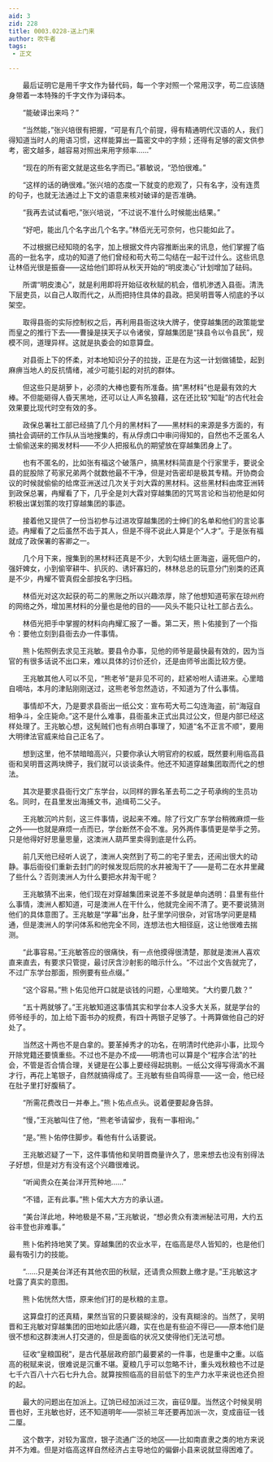 ```yaml
---
aid: 3
zid: 228
title: 0003.0228-送上门来
author: 吹牛者
tags: 
 - 正文

---
```




　　最后证明它是用千字文作为替代码，每一个字对照一个常用汉字，苟二应该随身带着一本特殊的千字文作为译码本。

　　“能破译出来吗？”

　　“当然能，”张兴培很有把握，“可是有几个前提，得有精通明代汉语的人，我们得知道当时人的用语习惯，这样能算出一篇密文中的字频；还得有足够的密文供参考，密文越多，越容易对照出来用字频率……”

　　“现在的所有密文就是这些名字而已。”慕敏说，“恐怕很难。”

　　“这样的话的确很难。”张兴培的态度一下就变的悲观了，只有名字，没有连贯的句子，也就无法通过上下文的语意来核对破译的是否准确。

　　“我再去试试看吧，”张兴培说，“不过说不准什么时候能出结果。”

　　“好吧，能出几个名字出几个名字。”林佰光无可奈何，也只能如此了。

　　不过根据已经知晓的名字，加上根据文件内容推断出来的讯息，他们掌握了临高的一批名字，成功的知道了他们曾经和苟大苟二勾结在一起干过什么。这些讯息让林佰光很是振奋——这给他们即将从秋天开始的“明皮澳心”计划增加了砝码。

　　所谓“明皮澳心”，就是利用即将开始征收秋赋的机会，借机渗透入县衙。清洗下层吏员，以自己人取而代之，从而把持住具体的县政。把吴明晋等人彻底的予以架空。

　　取得县衙的实际控制权之后，再利用县衙这块大牌子，使穿越集团的政策能堂而皇之的推行下去——曹操是挟天子以令诸侯，穿越集团是“挟县令以令县民”，规模不同，道理异样。这就是执委会的如意算盘。

　　对县衙上下的怀柔，对本地知识分子的拉拢，正是在为这一计划做铺垫，起到麻痹当地人的反抗情绪，减少可能引起的对抗的群体。

　　但这些只是胡萝卜，必须的大棒也要有所准备。搞“黑材料”也是最有效的大棒。不但能砸得人昏天黑地，还可以让人声名狼藉，这在还比较“知耻”的古代社会效果要比现代时空有效的多。

　　政保总署社工部已经搞了几个月的黑材料了——黑材料的来源是多方面的，有搞社会调研的工作队从当地搜集的，有从俘虏口中审问得知的，自然也不乏匿名人士偷偷送来的揭发材料——不少人把报私仇的期望放在穿越集团身上了。

　　也有不匿名的，比如张有福这个破落户，搞黑材料简直是个行家里手，要说全县的屁股除了苟家兄弟两个就数他最不干净，但是对告密却是极其专精。开协商会议的时候就偷偷的给席亚洲送过几次关于刘大霖的黑材料。这些黑材料由席亚洲转到政保总署，冉耀看了下，几乎全是刘大霖对穿越集团的咒骂言论和当初他是如何积极出谋划策的攻打穿越集团的事迹。

　　接着他又提供了一份当初参与过进攻穿越集团的士绅们的名单和他们的言论事迹。冉耀看了之后虽然不齿于其人，但是不得不说此人算是个“人才”。于是张有福就成了政保署的客卿之一。

　　几个月下来，搜集到的黑材料还真是不少，大到勾结土匪海盗，逼死佃户的，强奸婢女，小到偷宰耕牛、扒灰的、诱奸寡妇的，林林总总的玩意分门别类的还真是不少，冉耀不管真假全部按名字归档。

　　林佰光对这次起获的苟二的黑账之所以兴趣浓厚，除了他想知道苟家在琼州府的网络之外，增加黑材料的分量也是他的目的——风头不能只让社工部占去么。

　　林佰光把手中掌握的材料向冉耀汇报了一番。第二天，熊卜佑接到了一个指令：要他立刻到县衙去办一件事情。

　　熊卜佑照例去求见王兆敏。要县令办事，见他的师爷是最快最有效的，因为当官的有很多话说不出口来，难以具体的讨价还价，还是由师爷出面比较方便。

　　王兆敏其他人可以不见，“熊老爷”是非见不可的，赶紧吩咐人请进来。心里暗自嘀咕，本月的津贴刚刚送过，这熊老爷忽然造访，不知道为了什么事情。

　　事情却不大，乃是要求县衙出一纸公文：宣布苟大苟二勾连海盗，前“海寇自相争斗，全庄毙命。”这不是什么难事，县衙虽未正式出具过公文，但是内部已经这样处理了。王兆敏心想，这髡贼们也有点明白事理了，知道“名不正言不顺”，要用大明律法官威来给自己正名了。

　　想到这里，他不禁暗暗高兴，只要你承认大明官府的权威，既然要利用临高县衙和吴明晋这两块牌子，我们就可以谈谈条件。他还不知道穿越集团取而代之的想法。

　　其次是要求县衙行文广东学台，以同样的罪名革去苟二之子苟承绚的生员功名。同时，在县里发出海捕文书，追缉苟二父子。

　　王兆敏沉吟片刻，这三件事情，说起来不难。除了行文广东学台稍微麻烦一些之外——也就是麻烦一点而已，学台断然不会不准。另外两件事情更是举手之劳。只是他得好好思量思量，这澳洲人葫芦里卖得到底是什么药。

　　前几天他已经听人说了，澳洲人突然到了苟二的宅子里去，还闹出很大的动静。事后衙役们重新去封门的时候发现后院的水井被淘干了——是苟二在水井里藏了些什么？否则澳洲人为什么要把水井淘干呢？

　　王兆敏猜不出来，他们现在对穿越集团来说差不多就是单向透明：县里有些什么事情，澳洲人都知道，可是澳洲人在干什么，他就完全闹不清了。更不要说猜测他们的具体意图了。王兆敏是“学幕”出身，肚子里学问很杂，对官场学问更是精通，但是澳洲人的学问体系和他完全不同，连想法也大相径庭，这让他很难去揣测。

　　“此事容易。”王兆敏答应的很痛快，有一点他摸得很清楚，那就是澳洲人喜欢直来直去，有要求只管提，最讨厌含沙射影的暗示什么。“不过出个文告就完了，不过广东学台那面，照例要有些点缀。”

　　“这个容易。”熊卜佑见他开口就是谈钱的问题，心里暗笑。“大约要几数？”

　　“五十两就够了。”王兆敏知道这事情其实和学台本人没多大关系，就是学台的师爷经手的，加上给下面书办的规费，有四十两银子足够了。十两算做他自己的好处了。

　　当然这十两也不是白拿的。要革掉秀才的功名，在明清时代绝非小事，比现今开除党籍还要慎重些。不过也不是办不成——明清也可以算是个“程序合法”的社会，不管是否合情合理，关键是在公事上要经得起挑剔。一纸公文得写得滴水不漏才行，再花上笔银子，自然就搞得成了。王兆敏有些自鸣得意——这一会，他已经在肚子里打好腹稿了。

　　“所需花费改日一并奉上。”熊卜佑点点头。说着便要起身告辞。

　　“慢，”王兆敏叫住了他，“熊老爷请留步，我有一事相询。”

　　“是。”熊卜佑停住脚步。看他有什么话要说。

　　王兆敏迟疑了一下，这件事情他和吴明晋商量许久了，思来想去也没有别得法子好想，但是对方有没有这个兴趣很难说。

　　“听闻贵众在美台洋开荒种地……”

　　“不错，正有此事。”熊卜偌大大方方的承认道。

　　“美台洋此地，种地极是不易，”王兆敏说，“想必贵众有澳洲秘法可用，大约五谷丰登也非难事。”

　　熊卜佑矜持地笑了笑。穿越集团的农业水平，在临高是尽人皆知的，也是他们最有吸引力的技能。

　　“……只是美台洋还有其他农田的秋赋，还请贵众照数上缴才是。”王兆敏这才吐露了真实的意图。

　　熊卜佑恍然大悟，原来他们打的是秋粮的主意。

　　这算盘打的还真精，果然当官的只要装糊涂的，没有真糊涂的。当然了，吴明晋和王兆敏对穿越集团的田地如此感兴趣，实在也是有些迫不得已——原本他们是很不想和这群澳洲人打交道的，但是面临的状况又使得他们无法可想。

　　征收“皇粮国税”，是古代基层政府部门最要紧的一件事，也是重中之重。以临高的税赋来说，很难说是沉重不堪。夏粮几乎可以忽略不计，重头戏秋粮也不过是七千六百八十六石七升九合。就算按照临高的目前低下的生产力水平来说也还负担的起。

　　最大的问题出在加派上。辽饷已经加派过三次，亩征9厘。当然这个时候吴明晋也好，王兆敏也好，还不知道明年——崇祯三年还要再加派一次，变成亩征一钱二厘。

　　这个数字，对较为富庶，银子流通广泛的地区——比如南直隶之类的地方来说并不为难。但是对临高这样自然经济占主导地位的偏僻小县来说就显得困难了。


